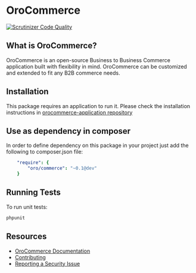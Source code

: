 OroCommerce
===========

[![Scrutinizer Code Quality](https://scrutinizer-ci.com/g/oroinc/orocommerce/badges/quality-score.png?b=master)](https://scrutinizer-ci.com/g/oroinc/orocommerce/?branch=master)

What is OroCommerce?
------------

OroCommerce is an open-source Business to Business Commerce application built with flexibility in mind.
OroCommerce can be customized and extended to fit any B2B commerce needs.

Installation
------------

This package requires an application to run it.
Please check the installation instructions in [orocommerce-application repository][1]

Use as dependency in composer
-----------------------------

In order to define dependency on this package in your project just add the following to composer.json file:

```yaml
    "require": {
        "oro/commerce": "~0.1@dev"
    }
```

Running Tests
-------------

To run unit tests:

```bash
phpunit
```

[1]: https://github.com/orocrm/orocommerce-application

Resources
---------

  * [OroCommerce Documentation](https://doc.oroinc.com)
  * [Contributing](https://doc.oroinc.com/community/contribute/)
  * [Reporting a Security Issue](https://doc.oroinc.com/community/report-issues/security/)
